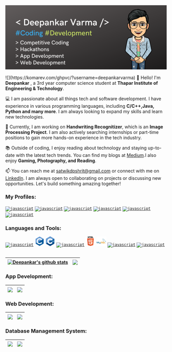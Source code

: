 <!-- <h1 align="center">Hi there 👋, I'm <a href="https://github.com/deepankarvarma/deepankarvarma/blob/main/DSA%20ONE%20COURSE%20PLAYLIST.pdf">Deepankar</h1> -->
<!-- <h3 align="center">A passionate techie from India</h3> -->
<a href="https://deepankarvarma.github.io/profile/" target="_blank">
<a href="https://deepankarvarma.github.io/" target="_blank">  
<img  align="center" src="https://raw.githubusercontent.com/deepankarvarma/deepankarvarma/main/130720222.png"></a>
</a>
<br>
<br>
![](https://komarev.com/ghpvc/?username=deepankarvarma)
👋 Hello! I'm <b>Deepankar</b> , a 3rd year computer science student at <b>Thapar Institute of Engineering & Technology</b>.

💻 I am passionate about all things tech and software development. I have experience in various programming languages, including <b>C/C++,Java, Python and many more</b>. I am always looking to expand my skills and learn new technologies.

🚀 Currently, I am working on <b>Handwriting Recognitizer</b>, which is an <b>Image Processing Project</b>. I am also actively searching internships or part-time positions to gain more hands-on experience in the tech industry.

📚 Outside of coding, I enjoy reading about technology and staying up-to-date with the latest tech trends. You can find my blogs at <a href="https://medium.com/@deepankar-varma">Medium</a>.I also enjoy <b>Gaming, Photography, and Reading</b>.

📫 You can reach me at satwikdpshrit@gmail.com or connect with me on <a href="https://www.linkedin.com/in/deepankar-varma/">LinkedIn</a>. I am always open to collaborating on projects or discussing new opportunities. Let's build something amazing together!


<h3 align="left">My Profiles:</h3>

<!-- <a href="https://dev.to/deepankarvarma" target="blank"><img align="center" src="https://d2fltix0v2e0sb.cloudfront.net/dev-rainbow.png" alt="deepankarvarma" height="30" width="30" /></a> -->


<!-- <a href="https://www.linkedin.com/in/deepankar-varma/" target="blank"><img align="center" src="https://upload.wikimedia.org/wikipedia/commons/thumb/f/f8/LinkedIn_icon_circle.svg/2048px-LinkedIn_icon_circle.svg.png" alt="deepankar-varma-a46875134" height="30" width="30" />&nbsp;</a>
<a href="https://instagram.com/d_eepankar_" target="blank"><img align="center" src="https://cdn2.iconfinder.com/data/icons/social-media-2285/512/1_Instagram_colored_svg_1-512.png" alt="d_eepankar_" height="30" width="30" /> &nbsp;</a>
<a href="https://www.codechef.com/users/deepankar2077" target="blank"><img align="center" src="https://upload.wikimedia.org/wikipedia/en/thumb/7/7b/Codechef%28new%29_logo.svg/1200px-Codechef%28new%29_logo.svg.png" alt="deepankar2077" height="40" width="100" />&nbsp;</a>
<a href="https://leetcode.com/satwikdpshrit/" target="blank"><img align="center" src="http://terrylu.tech/2021/05/22/leetcode/cover.png" alt="satwikdpshrit" height="30" width="100" />&nbsp;</a>
<a href="https://www.hackerrank.com/deepankarvarma3" target="blank"><img align="center" src="https://upload.wikimedia.org/wikipedia/commons/4/40/HackerRank_Icon-1000px.png" alt="deepankarvarma03" height="40" width="40" />&nbsp;</a>
  
</p> --> 
<code><a href ="https://dev.to/deepankarvarma"><img height="30" alt="javascript" src="https://d2fltix0v2e0sb.cloudfront.net/dev-rainbow.png"></a></code>
<code><a href ="https://www.linkedin.com/in/deepankar-varma/"><img height="30" alt="javascript" src="https://upload.wikimedia.org/wikipedia/commons/thumb/f/f8/LinkedIn_icon_circle.svg/2048px-LinkedIn_icon_circle.svg.png"></a></code>
  <code><a href ="https://instagram.com/d_eepankar_"><img height="30" alt="javascript" src="https://cdn2.iconfinder.com/data/icons/social-media-2285/512/1_Instagram_colored_svg_1-512.png"></a></code>
    <code><a href ="https://www.hackerrank.com/deepankarvarma3"><img height="30" alt="javascript" src="https://upload.wikimedia.org/wikipedia/commons/4/40/HackerRank_Icon-1000px.png"></a></code>
  <code><a href ="https://www.codechef.com/users/deepankar2077"><img height="30" alt="javascript" src="https://upload.wikimedia.org/wikipedia/en/thumb/7/7b/Codechef%28new%29_logo.svg/1200px-Codechef%28new%29_logo.svg.png"></a></code>
  <code><a href ="https://leetcode.com/satwikdpshrit/"><img height="30" alt="javascript" src="http://terrylu.tech/2021/05/22/leetcode/cover.png"></a></code>
  <!-- <code><a href ="https://www.codingninjas.com/codestudio/profile/10e3e954-f273-41d9-bef1-d846134ff2e0"><img height="30" alt="javascript" src="https://www.codingninjas.com/landing/wp-content/uploads/2022/01/codestudio-by-CN-white-logo-7.png"></a></code> -->

<h3 align="left">Languages and Tools:</h3>
<code><a href ="https://www.arduino.cc/"><img height="30" alt="javascript" src="https://cdn.worldvectorlogo.com/logos/arduino-1.svg"></a></code>
        <code><a href ="https://www.cprogramming.com/"><img height="30" alt="javascript" src="https://raw.githubusercontent.com/devicons/devicon/master/icons/c/c-original.svg"></a></code>
    <code><a href ="https://www.w3schools.com/cpp/"><img height="30" alt="javascript" src="https://raw.githubusercontent.com/devicons/devicon/master/icons/cplusplus/cplusplus-original.svg"></a></code>
    <code><a href ="https://firebase.google.com/"><img height="30" alt="javascript" src="https://www.vectorlogo.zone/logos/firebase/firebase-icon.svg"></a></code>
<code><a href ="https://www.w3.org/html/"><img height="30" alt="javascript" src="https://raw.githubusercontent.com/devicons/devicon/master/icons/html5/html5-original-wordmark.svg"></a></code>
<code><a href ="https://www.mysql.com/"><img height="30" alt="javascript" src="https://raw.githubusercontent.com/devicons/devicon/master/icons/mysql/mysql-original-wordmark.svg"></a></code>
 <code><a href ="https://www.python.org/community/logos/"><img height="30" alt="javascript" src="https://upload.wikimedia.org/wikipedia/commons/thumb/c/c3/Python-logo-notext.svg/2048px-Python-logo-notext.svg.png"></a></code>
  <code><a href ="https://www.w3schools.com/css/"><img height="30" alt="javascript" src="https://upload.wikimedia.org/wikipedia/commons/thumb/d/d5/CSS3_logo_and_wordmark.svg/1200px-CSS3_logo_and_wordmark.svg.png"></a></code>
<br>
<br>


| <a href="https://github.com/"><img align="center" src="https://github-readme-stats.vercel.app/api?username=deepankarvarma&locale=en&show_icons=true&include_all_commits=true&theme=algolia&hide_border=true&border_radius=6" alt="Deepankar's github stats" /></a> | <a href="https://github.com/deepankarvarma/github-readme-stats"><img align="center" src="https://github-readme-stats.vercel.app/api/top-langs/?username=deepankarvarma&layout=compact&theme=algolia&border_radius=6&hide_border=true" /></a> |
| ------------- | ------------- |

<h3 align="left">App Development:</h3>

| <a href="https://github.com/deepankarvarma/College--Saathi"><img align="center" src="https://github-readme-stats.vercel.app/api/pin/?username=deepankarvarma&repo=College--Saathi&theme=algolia&hide_border=false"></a> | <a href="https://github.com/deepankarvarma/Hacklipse-TechAgro"><img align="center" src="https://github-readme-stats.vercel.app/api/pin/?username=deepankarvarma&repo=Hacklipse-TechAgro&theme=algolia&border_radius=6&hide_border=false" /></a> | 
| ------------- | ------------- |

<h3 align="left">Web Development:</h3>

| <a href="https://github.com/deepankarvarma/Question-Setter-using-CHAT-GPT"><img align="center" src="https://github-readme-stats.vercel.app/api/pin/?username=deepankarvarma&repo=Question-Setter-using-CHAT-GPT&theme=algolia&hide_border=false" /></a> | <a href="https://github.com/deepankarvarma/DayForce-HackX"><img align="center" src="https://github-readme-stats.vercel.app/api/pin/?username=deepankarvarma&repo=DayForce-HackX&theme=algolia&border_radius=6&hide_border=false" /></a> | 
| ------------- | ------------- |

<h3 align="left">Database Management System:</h3>

| <a href="https://github.com/deepankarvarma/Library_Management_System_DBMS"><img align="center" src="https://github-readme-stats.vercel.app/api/pin/?username=deepankarvarma&repo=Library_Management_System_DBMS&theme=algolia&hide_border=false" /></a> | <a href="https://github.com/deepankarvarma/Airline_Management_System_DBMS"><img align="center" src="https://github-readme-stats.vercel.app/api/pin/?username=deepankarvarma&repo=Airline_Management_System_DBMS&theme=algolia&hide_border=false"></a> | 
| ------------- | ------------- |
<!-- ![GitHub Activity Graph](https://activity-graph.herokuapp.com/graph?username=deepankarvarma)   -->
<!-- <p align="left"> <img src="https://komarev.com/ghpvc/?username=deepankarvarma&label=Profile%20views&color=0e75b6&style=flat" alt="deepankarvarma" /> </p> -->

<!-- ![GitHub metrics](https://metrics.lecoq.io/deepankarvarma)  -->
